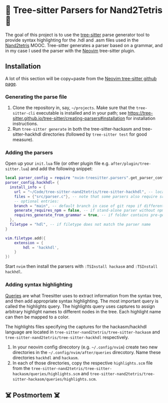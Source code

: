 # 🎄 Tree-sitter Parsers for Nand2Tetris 🎄

The goal of this project is to use the
[tree-sitter](https://github.com/tree-sitter/tree-sitter) parse generator
tool to provide syntax highlighting for the .hdl and .asm files used in the 
[Nand2tetris](https://www.nand2tetris.org/) MOOC.  Tree-sitter generates a 
parser based on a grammar, and in my case I used the parser
with the [Neovim](https://neovim.io/) tree-sitter plugin.

## Installation

A lot of this section will be copy+paste from the [Neovim tree-sitter github page](https://github.com/nvim-treesitter/nvim-treesitter).

### Generating the parse file


1. Clone the repository in, say, `~/projects`. Make sure that the `tree-sitter-cli` executable is installed and in your path; see <https://tree-sitter.github.io/tree-sitter/creating-parsers#installation> for installation instructions.
2. Run `tree-sitter generate` in both the tree-sitter-hackasm and tree-sitter-hackhdl directories (followed by `tree-sitter test` for good measure).

### Adding the parsers

Open up your `init.lua` file (or other plugin file e.g. `after/plugin/tree-sitter.lua`) and add the following snippet:

```lua
local parser_config = require "nvim-treesitter.parsers".get_parser_configs()
parser_config.hackhdl= {
  install_info = {
    url = "~/Code/tree-sitter-nand2tetris/tree-sitter-hackhdl", -- local path or git repo
    files = {"src/parser.c"}, -- note that some parsers also require src/scanner.c or src/scanner.cc
    -- optional entries:
    branch = "main", -- default branch in case of git repo if different from master
    generate_requires_npm = false, -- if stand-alone parser without npm dependencies
    requires_generate_from_grammar = true, -- if folder contains pre-generated src/parser.c
  },
  filetype = "hdl", -- if filetype does not match the parser name
}

vim.filetype.add({
    extension = {
        hdl = 'hackhdl',
    }
})
```

Start `nvim` then install the parsers with `:TSInstall hackasm` and `:TSInstall hackhdl`.

### Adding syntax highlighting

[Queries](https://tree-sitter.github.io/tree-sitter/syntax-highlighting#queries)
are what Treesitter uses to extract information from the syntax tree,
and then add appropriate syntax highlighting. The most important query is called the highlights
query.  The highlights query uses captures to assign arbitrary highlight names to different nodes in the tree.
Each highlight name can then be mapped to a color.

The highlights files specifying the captures for the hackasm/hackhdl language are
located in  `tree-sitter-nand2tetris/tree-sitter-hackasm` and `tree-sitter-nand2tetris/tree-sitter-hackhdl` respectively.

1. In your neovim config direcotory (e.g. `~/.config/nvim`) create two new directories in the `~/.config/nvim/after/queries` direcotory.
Name these directories `hackhdl` and `hackasm`.  
2. In each of those directories, copy the respective `highlights.scm` file from
the `tree-sitter-nand2tetris/tree-sitter-hackasm/queries/highlights.scm` and `tree-sitter-nand2tetris/tree-sitter-hackasm/queries/highlights.scm`.

## ☠️  Postmortem ☠️


